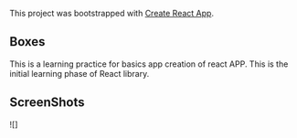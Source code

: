 This project was bootstrapped with [Create React App](https://github.com/facebook/create-react-app).

## **Boxes**
This is a learning practice for basics app creation of react APP.  This is the initial learning phase of React library.


## ScreenShots
![]